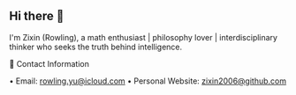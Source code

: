 ## Hi there 👾

I'm Zixin (Rowling), a math enthusiast | philosophy lover | interdisciplinary thinker who seeks the truth behind intelligence.

📧 Contact Information

• Email: rowling.yu@icloud.com
• Personal Website: zixin2006@github.com
 
